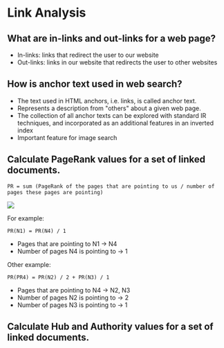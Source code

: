 # Link Analysis

## What are in-links and out-links for a web page?

-   In-links: links that redirect the user to our website
-   Out-links: links in our website that redirects the user to other websites

## How is anchor text used in web search?

-   The text used in HTML anchors, i.e. links, is called anchor text.
-   Represents a description from "others" about a given web page.
-   The collection of all anchor texts can be explored with standard IR techniques, and incorporated as an additional features in an inverted index
-   Important feature for image search

## Calculate PageRank values for a set of linked documents.

`PR = sum (PageRank of the pages that are pointing to us / number of pages these pages are pointing)`

![](https://i.imgur.com/sz6fGRc.png)

For example:

`PR(N1) = PR(N4) / 1`

-   Pages that are pointing to N1 -> N4
-   Number of pages N4 is pointing to -> 1

Other example:

`PR(PR4) = PR(N2) / 2 + PR(N3) / 1`

-   Pages that are pointing to N4 -> N2, N3
-   Number of pages N2 is pointing to -> 2
-   Number of pages N3 is pointing to -> 1

## Calculate Hub and Authority values for a set of linked documents.
